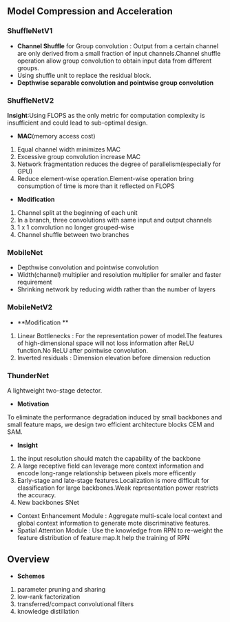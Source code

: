 ## Model Compression and Acceleration

### ShuffleNetV1

- **Channel Shuffle** for Group convolution : Output from a certain channel are only derived from a small fraction of input channels.Channel shuffle operation allow group convolution to obtain input data from
  different groups.
- Using shuffle unit to replace the residual block.
- **Depthwise separable convolution and pointwise group convolution**

### ShuffleNetV2

**Insight**:Using FLOPS as the only metric for computation complexity is insufficient and could lead to sub-optimal design.

- **MAC**(memory access cost)

1. Equal channel width minimizes MAC
2. Excessive group convolution increase MAC
3. Network fragmentation reduces the degree of parallelism(especially for GPU)
4. Reduce element-wise operation.Element-wise operation bring consumption of time is more than it reflected on FLOPS

- **Modification**

1. Channel split at the beginning of each unit
2. In a branch, three convolutions with same input and output channels
3. 1 x 1 convolution no longer grouped-wise
4. Channel shuffle between two branches

### MobileNet

- Depthwise convolution and pointwise convolution
- Width(channel) multiplier and resolution multiplier for smaller and faster requirement
- Shrinking network by reducing width rather than the number of layers

### MobileNetV2

- **Modification **

1. Linear Bottlenecks : For the representation power of model.The features of high-dimensional space  will not loss information after ReLU function.No ReLU after pointwise convolution.
2. Inverted residuals : Dimension elevation before dimension reduction

### ThunderNet

A lightweight two-stage detector.

- **Motivation**

To eliminate the performance degradation induced by small backbones and small feature maps, we design two efficient architecture blocks CEM and SAM.

- **Insight**

1. the input resolution should match the capability of the backbone
2. A large receptive field can leverage more context information and encode long-range relationship between pixels more efficently
3. Early-stage and late-stage features.Localization is more difficult for classification for large backbones.Weak representation power restricts the accuracy.
4. New backbones SNet

- Context Enhancement Module : Aggregate multi-scale local context and global context information to generate mote discriminative features.
- Spatial Attention Module : Use the knowledge from RPN to re-weight the feature distribution of feature map.It help the training of RPN

## Overview

- **Schemes**

1. parameter pruning and sharing
2. low-rank factorization
3. transferred/compact convolutional filters
4. knowledge distillation
